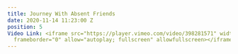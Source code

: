 ```yaml
---
title: Journey With Absent Friends
date: 2020-11-14 11:23:00 Z
position: 5
Video Link: <iframe src="https://player.vimeo.com/video/398281571" width="640" height="360"
  frameborder="0" allow="autoplay; fullscreen" allowfullscreen></iframe>
---
```


